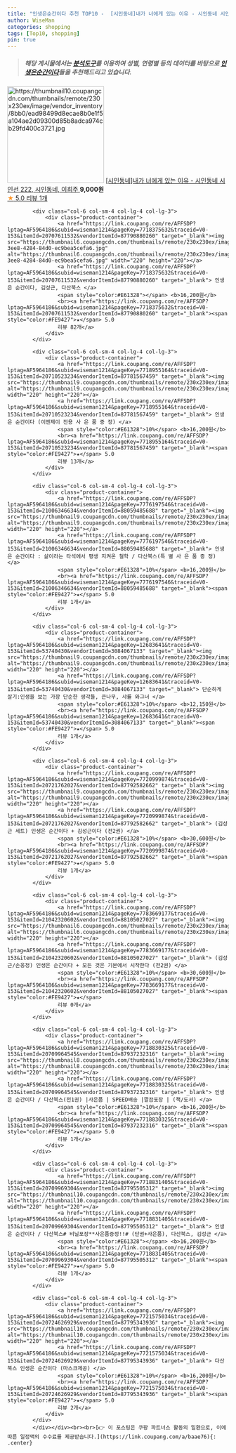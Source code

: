 ```yaml
---
title: "인생은순간이다 추천 TOP10 -  [시인동네]내가 너에게 있는 이유 - 시인동네 시인선 222, 시인동네, 이희주 "
author: WiseMan
categories: shopping
tags: [Top10, shopping]
pin: true
---
```


> ##### 해당 게시물에서는 [**분석도구**](https://itemscout.io/)를 이용하여 **성별**, **연령별** 등의 데이터를 바탕으로 [**인생은순간이다**](https://link.coupang.com/a/baae76)들을 추천해드리고 있습니다.
<div class="container"><div class="row">
            <div class="col-6 col-sm-4 col-lg-4 col-lg-3">
                <div class="product-container">
                    <a href="https://link.coupang.com/re/AFFSDP?lptag=AF5964186&subid=wiseman1214&pageKey=7776126026&traceid=V0-153&itemId=21006068931&vendorItemId=88085763082" target="_blank"><img src="https://thumbnail10.coupangcdn.com/thumbnails/remote/230x230ex/image/vendor_inventory/8bb0/ead98499d8ecae8b0e1f5a104ae2d09300d85b8adca974cb29fd400c3721.jpg" alt="https://thumbnail10.coupangcdn.com/thumbnails/remote/230x230ex/image/vendor_inventory/8bb0/ead98499d8ecae8b0e1f5a104ae2d09300d85b8adca974cb29fd400c3721.jpg" width="220" height="220"></a>
                    <a href="https://link.coupang.com/re/AFFSDP?lptag=AF5964186&subid=wiseman1214&pageKey=7776126026&traceid=V0-153&itemId=21006068931&vendorItemId=88085763082" target="_blank"> [시인동네]내가 너에게 있는 이유 - 시인동네 시인선 222, 시인동네, 이희주 </a>
                    <span style="color:#E61328"></span> <b>9,000원</b>
                    <br><a href="https://link.coupang.com/re/AFFSDP?lptag=AF5964186&subid=wiseman1214&pageKey=7776126026&traceid=V0-153&itemId=21006068931&vendorItemId=88085763082" target="_blank"><span style="color:#FE9427">★</span> 5.0
                    리뷰 1개</a>
                </div>
            </div>
            
            <div class="col-6 col-sm-4 col-lg-4 col-lg-3">
                <div class="product-container">
                    <a href="https://link.coupang.com/re/AFFSDP?lptag=AF5964186&subid=wiseman1214&pageKey=7718375632&traceid=V0-153&itemId=20707611532&vendorItemId=87790880260" target="_blank"><img src="https://thumbnail6.coupangcdn.com/thumbnails/remote/230x230ex/image/retail/images/2023/11/16/9/5/d6f675ce-3ee8-4284-84d0-ec9bea5cefa6.jpg" alt="https://thumbnail6.coupangcdn.com/thumbnails/remote/230x230ex/image/retail/images/2023/11/16/9/5/d6f675ce-3ee8-4284-84d0-ec9bea5cefa6.jpg" width="220" height="220"></a>
                    <a href="https://link.coupang.com/re/AFFSDP?lptag=AF5964186&subid=wiseman1214&pageKey=7718375632&traceid=V0-153&itemId=20707611532&vendorItemId=87790880260" target="_blank"> 인생은 순간이다, 김성근, 다산북스 </a>
                    <span style="color:#E61328"></span> <b>16,200원</b>
                    <br><a href="https://link.coupang.com/re/AFFSDP?lptag=AF5964186&subid=wiseman1214&pageKey=7718375632&traceid=V0-153&itemId=20707611532&vendorItemId=87790880260" target="_blank"><span style="color:#FE9427">★</span> 5.0
                    리뷰 82개</a>
                </div>
            </div>
            
            <div class="col-6 col-sm-4 col-lg-4 col-lg-3">
                <div class="product-container">
                    <a href="https://link.coupang.com/re/AFFSDP?lptag=AF5964186&subid=wiseman1214&pageKey=7718955164&traceid=V0-153&itemId=20710523234&vendorItemId=87781567459" target="_blank"><img src="https://thumbnail9.coupangcdn.com/thumbnails/remote/230x230ex/image/vendor_inventory/bc25/6ae776ae0d6701b44adcbc0eba8cbf78248f69ceddfe01aaf6123b1df0ca.jpg" alt="https://thumbnail9.coupangcdn.com/thumbnails/remote/230x230ex/image/vendor_inventory/bc25/6ae776ae0d6701b44adcbc0eba8cbf78248f69ceddfe01aaf6123b1df0ca.jpg" width="220" height="220"></a>
                    <a href="https://link.coupang.com/re/AFFSDP?lptag=AF5964186&subid=wiseman1214&pageKey=7718955164&traceid=V0-153&itemId=20710523234&vendorItemId=87781567459" target="_blank"> 인생은 순간이다 (이엔제이 전용 사 은 품 증 정) </a>
                    <span style="color:#E61328">10%</span> <b>16,200원</b>
                    <br><a href="https://link.coupang.com/re/AFFSDP?lptag=AF5964186&subid=wiseman1214&pageKey=7718955164&traceid=V0-153&itemId=20710523234&vendorItemId=87781567459" target="_blank"><span style="color:#FE9427">★</span> 5.0
                    리뷰 13개</a>
                </div>
            </div>
            
            <div class="col-6 col-sm-4 col-lg-4 col-lg-3">
                <div class="product-container">
                    <a href="https://link.coupang.com/re/AFFSDP?lptag=AF5964186&subid=wiseman1214&pageKey=7776197546&traceid=V0-153&itemId=21006346634&vendorItemId=88059485688" target="_blank"><img src="https://thumbnail9.coupangcdn.com/thumbnails/remote/230x230ex/image/vendor_inventory/bc25/6ae776ae0d6701b44adcbc0eba8cbf78248f69ceddfe01aaf6123b1df0ca.jpg" alt="https://thumbnail9.coupangcdn.com/thumbnails/remote/230x230ex/image/vendor_inventory/bc25/6ae776ae0d6701b44adcbc0eba8cbf78248f69ceddfe01aaf6123b1df0ca.jpg" width="220" height="220"></a>
                    <a href="https://link.coupang.com/re/AFFSDP?lptag=AF5964186&subid=wiseman1214&pageKey=7776197546&traceid=V0-153&itemId=21006346634&vendorItemId=88059485688" target="_blank"> 인생은 순간이다 : 삶이라는 타석에서 평생 지켜온 철학 / 다산북스(특 별 사 은 품 증 정) </a>
                    <span style="color:#E61328">10%</span> <b>16,200원</b>
                    <br><a href="https://link.coupang.com/re/AFFSDP?lptag=AF5964186&subid=wiseman1214&pageKey=7776197546&traceid=V0-153&itemId=21006346634&vendorItemId=88059485688" target="_blank"><span style="color:#FE9427">★</span> 5.0
                    리뷰 1개</a>
                </div>
            </div>
            
            <div class="col-6 col-sm-4 col-lg-4 col-lg-3">
                <div class="product-container">
                    <a href="https://link.coupang.com/re/AFFSDP?lptag=AF5964186&subid=wiseman1214&pageKey=12683641&traceid=V0-153&itemId=53740430&vendorItemId=3084067133" target="_blank"><img src="https://thumbnail9.coupangcdn.com/thumbnails/remote/230x230ex/image/vendor_inventory/3b47/7fdda52817e34315b2637290919aba6310eae509c4f3088b1fbae952a210.jpg" alt="https://thumbnail9.coupangcdn.com/thumbnails/remote/230x230ex/image/vendor_inventory/3b47/7fdda52817e34315b2637290919aba6310eae509c4f3088b1fbae952a210.jpg" width="220" height="220"></a>
                    <a href="https://link.coupang.com/re/AFFSDP?lptag=AF5964186&subid=wiseman1214&pageKey=12683641&traceid=V0-153&itemId=53740430&vendorItemId=3084067133" target="_blank"> 단순하게 살기:인생을 보는 가장 단순한 생각들, 큰나무, 샤를 와그너 </a>
                    <span style="color:#E61328">10%</span> <b>12,150원</b>
                    <br><a href="https://link.coupang.com/re/AFFSDP?lptag=AF5964186&subid=wiseman1214&pageKey=12683641&traceid=V0-153&itemId=53740430&vendorItemId=3084067133" target="_blank"><span style="color:#FE9427">★</span> 5.0
                    리뷰 1개</a>
                </div>
            </div>
            
            <div class="col-6 col-sm-4 col-lg-4 col-lg-3">
                <div class="product-container">
                    <a href="https://link.coupang.com/re/AFFSDP?lptag=AF5964186&subid=wiseman1214&pageKey=7720999874&traceid=V0-153&itemId=20721762027&vendorItemId=87792582662" target="_blank"><img src="https://thumbnail9.coupangcdn.com/thumbnails/remote/230x230ex/image/vendor_inventory/1996/946bb72f4f113f23e323c7b0502b7e497e6da49277ab3b6c5ea09d0c9bfa.jpg" alt="https://thumbnail9.coupangcdn.com/thumbnails/remote/230x230ex/image/vendor_inventory/1996/946bb72f4f113f23e323c7b0502b7e497e6da49277ab3b6c5ea09d0c9bfa.jpg" width="220" height="220"></a>
                    <a href="https://link.coupang.com/re/AFFSDP?lptag=AF5964186&subid=wiseman1214&pageKey=7720999874&traceid=V0-153&itemId=20721762027&vendorItemId=87792582662" target="_blank"> (김성근 세트) 인생은 순간이다 + 김성근이다 (전2권) </a>
                    <span style="color:#E61328">10%</span> <b>30,600원</b>
                    <br><a href="https://link.coupang.com/re/AFFSDP?lptag=AF5964186&subid=wiseman1214&pageKey=7720999874&traceid=V0-153&itemId=20721762027&vendorItemId=87792582662" target="_blank"><span style="color:#FE9427">★</span> 5.0
                    리뷰 1개</a>
                </div>
            </div>
            
            <div class="col-6 col-sm-4 col-lg-4 col-lg-3">
                <div class="product-container">
                    <a href="https://link.coupang.com/re/AFFSDP?lptag=AF5964186&subid=wiseman1214&pageKey=7783669177&traceid=V0-153&itemId=21042320602&vendorItemId=88105027027" target="_blank"><img src="https://thumbnail6.coupangcdn.com/thumbnails/remote/230x230ex/image/vendor_inventory/8319/26154e0ffbb9a817e0b2e792b43380a5ca8814875b420dc009034c063cfb.jpg" alt="https://thumbnail6.coupangcdn.com/thumbnails/remote/230x230ex/image/vendor_inventory/8319/26154e0ffbb9a817e0b2e792b43380a5ca8814875b420dc009034c063cfb.jpg" width="220" height="220"></a>
                    <a href="https://link.coupang.com/re/AFFSDP?lptag=AF5964186&subid=wiseman1214&pageKey=7783669177&traceid=V0-153&itemId=21042320602&vendorItemId=88105027027" target="_blank"> (김성근/손웅정) 인생은 순간이다 + 모든 것은 기본에서 시작한다 (전2권) </a>
                    <span style="color:#E61328">10%</span> <b>30,600원</b>
                    <br><a href="https://link.coupang.com/re/AFFSDP?lptag=AF5964186&subid=wiseman1214&pageKey=7783669177&traceid=V0-153&itemId=21042320602&vendorItemId=88105027027" target="_blank"><span style="color:#FE9427">★</span> 
                    리뷰 0개</a>
                </div>
            </div>
            
            <div class="col-6 col-sm-4 col-lg-4 col-lg-3">
                <div class="product-container">
                    <a href="https://link.coupang.com/re/AFFSDP?lptag=AF5964186&subid=wiseman1214&pageKey=7718830325&traceid=V0-153&itemId=20709964545&vendorItemId=87937232316" target="_blank"><img src="https://thumbnail8.coupangcdn.com/thumbnails/remote/230x230ex/image/vendor_inventory/e9a4/a0000bdecfaa4eacd56b08f32ecf3d23ae1fb7d5e1b287d2ed19c2a13d6d.png" alt="https://thumbnail8.coupangcdn.com/thumbnails/remote/230x230ex/image/vendor_inventory/e9a4/a0000bdecfaa4eacd56b08f32ecf3d23ae1fb7d5e1b287d2ed19c2a13d6d.png" width="220" height="220"></a>
                    <a href="https://link.coupang.com/re/AFFSDP?lptag=AF5964186&subid=wiseman1214&pageKey=7718830325&traceid=V0-153&itemId=20709964545&vendorItemId=87937232316" target="_blank"> 인생은 순간이다 / 다산북스(전1권) |사은품 | SPEED배송 |깔끔포장 | (책/도서) </a>
                    <span style="color:#E61328">10%</span> <b>16,200원</b>
                    <br><a href="https://link.coupang.com/re/AFFSDP?lptag=AF5964186&subid=wiseman1214&pageKey=7718830325&traceid=V0-153&itemId=20709964545&vendorItemId=87937232316" target="_blank"><span style="color:#FE9427">★</span> 5.0
                    리뷰 1개</a>
                </div>
            </div>
            
            <div class="col-6 col-sm-4 col-lg-4 col-lg-3">
                <div class="product-container">
                    <a href="https://link.coupang.com/re/AFFSDP?lptag=AF5964186&subid=wiseman1214&pageKey=7718831405&traceid=V0-153&itemId=20709969304&vendorItemId=87795505312" target="_blank"><img src="https://thumbnail10.coupangcdn.com/thumbnails/remote/230x230ex/image/vendor_inventory/0bb9/6c6222c8dd99f5b147a453aedaac67da96909ea413a8add8e5aabe72543e.png" alt="https://thumbnail10.coupangcdn.com/thumbnails/remote/230x230ex/image/vendor_inventory/0bb9/6c6222c8dd99f5b147a453aedaac67da96909ea413a8add8e5aabe72543e.png" width="220" height="220"></a>
                    <a href="https://link.coupang.com/re/AFFSDP?lptag=AF5964186&subid=wiseman1214&pageKey=7718831405&traceid=V0-153&itemId=20709969304&vendorItemId=87795505312" target="_blank"> 인생은 순간이다 / 다산북스# 비닐포장**사은품증정!!# (단권+사은품), 다산북스, 김성근 </a>
                    <span style="color:#E61328"></span> <b>16,200원</b>
                    <br><a href="https://link.coupang.com/re/AFFSDP?lptag=AF5964186&subid=wiseman1214&pageKey=7718831405&traceid=V0-153&itemId=20709969304&vendorItemId=87795505312" target="_blank"><span style="color:#FE9427">★</span> 5.0
                    리뷰 1개</a>
                </div>
            </div>
            
            <div class="col-6 col-sm-4 col-lg-4 col-lg-3">
                <div class="product-container">
                    <a href="https://link.coupang.com/re/AFFSDP?lptag=AF5964186&subid=wiseman1214&pageKey=7721575034&traceid=V0-153&itemId=20724626929&vendorItemId=87795343936" target="_blank"><img src="https://thumbnail10.coupangcdn.com/thumbnails/remote/230x230ex/image/vendor_inventory/9ad8/210922d57972104d0cb6133f882d8bcfefa49ee7bbdfcd9f49c2e7e78de1.jpg" alt="https://thumbnail10.coupangcdn.com/thumbnails/remote/230x230ex/image/vendor_inventory/9ad8/210922d57972104d0cb6133f882d8bcfefa49ee7bbdfcd9f49c2e7e78de1.jpg" width="220" height="220"></a>
                    <a href="https://link.coupang.com/re/AFFSDP?lptag=AF5964186&subid=wiseman1214&pageKey=7721575034&traceid=V0-153&itemId=20724626929&vendorItemId=87795343936" target="_blank"> 다산북스 인생은 순간이다 (마스크제공) </a>
                    <span style="color:#E61328">10%</span> <b>16,200원</b>
                    <br><a href="https://link.coupang.com/re/AFFSDP?lptag=AF5964186&subid=wiseman1214&pageKey=7721575034&traceid=V0-153&itemId=20724626929&vendorItemId=87795343936" target="_blank"><span style="color:#FE9427">★</span> 5.0
                    리뷰 2개</a>
                </div>
            </div>
            </div></div><br><br>[👉 이 포스팅은 쿠팡 파트너스 활동의 일환으로, 이에 따른 일정액의 수수료를 제공받습니다.](https://link.coupang.com/a/baae76){: .center}